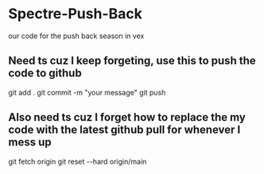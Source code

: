 # Spectre-Push-Back
our code for the push back season in vex


## Need ts cuz I keep forgeting, use this to push the code to github

git add .
git commit -m "your message"
git push


## Also need ts cuz I forget how to replace the my code with the latest github pull for whenever I mess up
git fetch origin
git reset --hard origin/main